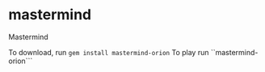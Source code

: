 # mastermind
Mastermind

To download, run ```gem install mastermind-orion```
To play run ``mastermind-orion```
